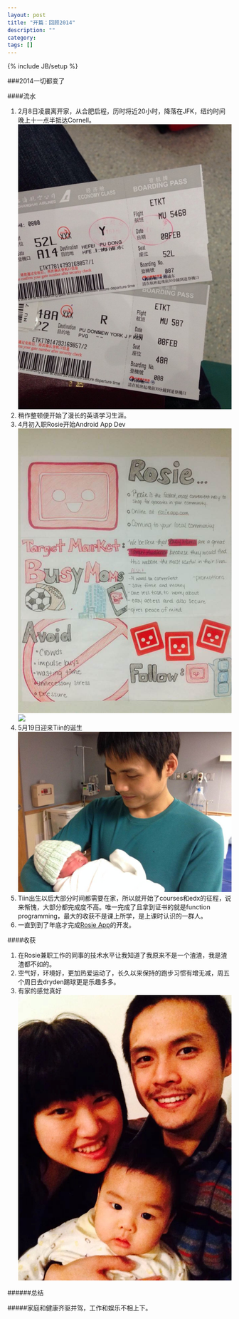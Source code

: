 ```yaml
---
layout: post
title: "开篇：回顾2014"
description: ""
category:
tags: []
---
```

{% include JB/setup %}

###2014一切都变了


####流水



1. 2月8日凌晨离开家，从合肥启程，历时将近20小时，降落在JFK，纽约时间晚上十一点半抵达Cornell。  ![](./assets/flyticket.jpeg)
2. 稍作整顿便开始了漫长的英语学习生涯。
3. 4月初入职Rosie开始Android App Dev![](https://github.com/zhew117/zhew117.github.com/blob/master/assets/rosie.jpeg)![](https://github.com/zhew117/zhew117.github.com/blob/master/assets/rosiework.jpeg)
4. 5月19日迎来Tiin的诞生![](https://github.com/zhew117/zhew117.github.com/blob/master/assets/Tiin.jpeg)
5. Tiin出生以后大部分时间都需要在家，所以就开始了courses和edx的征程，说来惭愧，大部分都完成度不高。唯一完成了且拿到证书的就是function programming，最大的收获不是课上所学，是上课时认识的一群人。
6. 一直到到了年底才完成[Rosie App](https://play.google.com/store/apps/details?id=com.rosieapp.main&hl=en)的开发。

####收获



1. 在Rosie兼职工作的同事的技术水平让我知道了我原来不是一个渣渣，我是渣渣都不如的。
2. 空气好，环境好，更加热爱运动了，长久以来保持的跑步习惯有增无减，周五个周日去dryden踢球更是乐趣多多。
3. 有家的感觉真好![](https://github.com/zhew117/zhew117.github.com/blob/master/assets/family.jpeg)

######总结

#####家庭和健康齐驱并驾，工作和娱乐不相上下。

